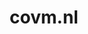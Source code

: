 ---
layout: post
title: "covm.nl"
internal_url: "/dutchgov/covm.nl.html"
subdomains_count: 5
all_subdomains_count: 13
urls_count: 4
ssl_rank: 100
http_rank: 70
url_link: /data/covm.nl/urls.txt
all_subdomains_link: /data/covm.nl/all_subdomains.txt
subdomains_link: /data/covm.nl/subdomains.txt
categories: dutchgov
---